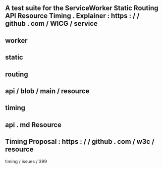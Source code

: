 A
test
suite
for
the
ServiceWorker
Static
Routing
API
Resource
Timing
.
Explainer
:
https
:
/
/
github
.
com
/
WICG
/
service
-
worker
-
static
-
routing
-
api
/
blob
/
main
/
resource
-
timing
-
api
.
md
Resource
-
Timing
Proposal
:
https
:
/
/
github
.
com
/
w3c
/
resource
-
timing
/
issues
/
389
